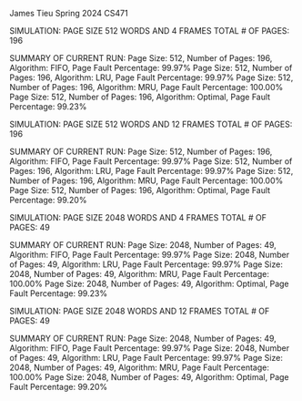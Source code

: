 James Tieu
Spring 2024
CS471

SIMULATION: PAGE SIZE 512 WORDS AND 4 FRAMES
TOTAL # OF PAGES: 196

SUMMARY OF CURRENT RUN:
Page Size: 512, Number of Pages: 196, Algorithm: FIFO, Page Fault Percentage: 99.97%
Page Size: 512, Number of Pages: 196, Algorithm: LRU, Page Fault Percentage: 99.97%
Page Size: 512, Number of Pages: 196, Algorithm: MRU, Page Fault Percentage: 100.00%
Page Size: 512, Number of Pages: 196, Algorithm: Optimal, Page Fault Percentage: 99.23%

SIMULATION: PAGE SIZE 512 WORDS AND 12 FRAMES
TOTAL # OF PAGES: 196

SUMMARY OF CURRENT RUN:
Page Size: 512, Number of Pages: 196, Algorithm: FIFO, Page Fault Percentage: 99.97%
Page Size: 512, Number of Pages: 196, Algorithm: LRU, Page Fault Percentage: 99.97%
Page Size: 512, Number of Pages: 196, Algorithm: MRU, Page Fault Percentage: 100.00%
Page Size: 512, Number of Pages: 196, Algorithm: Optimal, Page Fault Percentage: 99.20%

SIMULATION: PAGE SIZE 2048 WORDS AND 4 FRAMES
TOTAL # OF PAGES: 49

SUMMARY OF CURRENT RUN:
Page Size: 2048, Number of Pages: 49, Algorithm: FIFO, Page Fault Percentage: 99.97%
Page Size: 2048, Number of Pages: 49, Algorithm: LRU, Page Fault Percentage: 99.97%
Page Size: 2048, Number of Pages: 49, Algorithm: MRU, Page Fault Percentage: 100.00%
Page Size: 2048, Number of Pages: 49, Algorithm: Optimal, Page Fault Percentage: 99.23%

SIMULATION: PAGE SIZE 2048 WORDS AND 12 FRAMES
TOTAL # OF PAGES: 49

SUMMARY OF CURRENT RUN:
Page Size: 2048, Number of Pages: 49, Algorithm: FIFO, Page Fault Percentage: 99.97%
Page Size: 2048, Number of Pages: 49, Algorithm: LRU, Page Fault Percentage: 99.97%
Page Size: 2048, Number of Pages: 49, Algorithm: MRU, Page Fault Percentage: 100.00%
Page Size: 2048, Number of Pages: 49, Algorithm: Optimal, Page Fault Percentage: 99.20%
